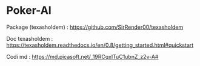 # Poker-AI
Package (texasholdem) : https://github.com/SirRender00/texasholdem

Doc texasholdem : https://texasholdem.readthedocs.io/en/0.8/getting_started.html#quickstart

Codi md : https://md.picasoft.net/_19RCqxlTuC1ubnZ_z2v-A#

